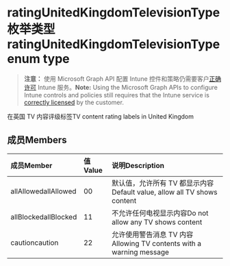 # <a name="ratingunitedkingdomtelevisiontype-enum-type"></a><span data-ttu-id="303b9-101">ratingUnitedKingdomTelevisionType 枚举类型</span><span class="sxs-lookup"><span data-stu-id="303b9-101">ratingUnitedKingdomTelevisionType enum type</span></span>

> <span data-ttu-id="303b9-102">**注意：** 使用 Microsoft Graph API 配置 Intune 控件和策略仍需要客户[正确许可](https://go.microsoft.com/fwlink/?linkid=839381) Intune 服务。</span><span class="sxs-lookup"><span data-stu-id="303b9-102">**Note:** Using the Microsoft Graph APIs to configure Intune controls and policies still requires that the Intune service is [correctly licensed](https://go.microsoft.com/fwlink/?linkid=839381) by the customer.</span></span>

<span data-ttu-id="303b9-103">在英国 TV 内容评级标签</span><span class="sxs-lookup"><span data-stu-id="303b9-103">TV content rating labels in United Kingdom</span></span>
## <a name="members"></a><span data-ttu-id="303b9-104">成员</span><span class="sxs-lookup"><span data-stu-id="303b9-104">Members</span></span>
|<span data-ttu-id="303b9-105">成员</span><span class="sxs-lookup"><span data-stu-id="303b9-105">Member</span></span>|<span data-ttu-id="303b9-106">值</span><span class="sxs-lookup"><span data-stu-id="303b9-106">Value</span></span>|<span data-ttu-id="303b9-107">说明</span><span class="sxs-lookup"><span data-stu-id="303b9-107">Description</span></span>|
|:---|:---|:---|
|<span data-ttu-id="303b9-108">allAllowed</span><span class="sxs-lookup"><span data-stu-id="303b9-108">allAllowed</span></span>|<span data-ttu-id="303b9-109">0</span><span class="sxs-lookup"><span data-stu-id="303b9-109">0</span></span>|<span data-ttu-id="303b9-110">默认值，允许所有 TV 都显示内容</span><span class="sxs-lookup"><span data-stu-id="303b9-110">Default value, allow all TV shows content</span></span>|
|<span data-ttu-id="303b9-111">allBlocked</span><span class="sxs-lookup"><span data-stu-id="303b9-111">allBlocked</span></span>|<span data-ttu-id="303b9-112">1</span><span class="sxs-lookup"><span data-stu-id="303b9-112">1</span></span>|<span data-ttu-id="303b9-113">不允许任何电视显示内容</span><span class="sxs-lookup"><span data-stu-id="303b9-113">Do not allow any TV shows content</span></span>|
|<span data-ttu-id="303b9-114">caution</span><span class="sxs-lookup"><span data-stu-id="303b9-114">caution</span></span>|<span data-ttu-id="303b9-115">2</span><span class="sxs-lookup"><span data-stu-id="303b9-115">2</span></span>|<span data-ttu-id="303b9-116">允许使用警告消息 TV 内容</span><span class="sxs-lookup"><span data-stu-id="303b9-116">Allowing TV contents with a warning message</span></span>|



